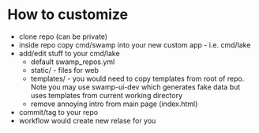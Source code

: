 How to customize
================

- clone repo (can be private)
- inside repo copy cmd/swamp into your new custom app - i.e. cmd/lake
- add/edit stuff to your cmd/lake
  - default swamp_repos.yml
  - static/ - files for web
  - templates/ - you would need to copy templates from root of repo. Note you may use swamp-ui-dev which generates fake data but uses templates from current working directory
  - remove annoying intro from main page (index.html)
- commit/tag to your repo
- workflow would create new relase for you
